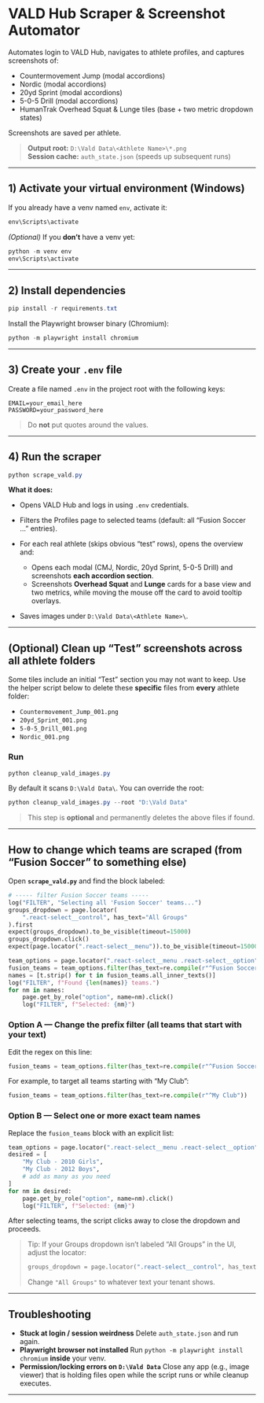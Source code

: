 # VALD Hub Scraper & Screenshot Automator

Automates login to VALD Hub, navigates to athlete profiles, and captures screenshots of:
- Countermovement Jump (modal accordions)
- Nordic (modal accordions)
- 20yd Sprint (modal accordions)
- 5-0-5 Drill (modal accordions)
- HumanTrak Overhead Squat & Lunge tiles (base + two metric dropdown states)

Screenshots are saved per athlete.

> **Output root:** `D:\Vald Data\<Athlete Name>\*.png`  
> **Session cache:** `auth_state.json` (speeds up subsequent runs)

---

## 1) Activate your virtual environment (Windows)

If you already have a venv named `env`, activate it:

```powershell
env\Scripts\activate
````

*(Optional)* If you **don’t** have a venv yet:

```powershell
python -m venv env
env\Scripts\activate
```

---

## 2) Install dependencies

```powershell
pip install -r requirements.txt
```

Install the Playwright browser binary (Chromium):

```powershell
python -m playwright install chromium
```

---

## 3) Create your `.env` file

Create a file named `.env` in the project root with the following keys:

```dotenv
EMAIL=your_email_here
PASSWORD=your_password_here
```

> Do **not** put quotes around the values.

---

## 4) Run the scraper

```powershell
python scrape_vald.py
```

**What it does:**

* Opens VALD Hub and logs in using `.env` credentials.
* Filters the Profiles page to selected teams (default: all “Fusion Soccer …” entries).
* For each real athlete (skips obvious “test” rows), opens the overview and:

  * Opens each modal (CMJ, Nordic, 20yd Sprint, 5-0-5 Drill) and screenshots **each accordion section**.
  * Screenshots **Overhead Squat** and **Lunge** cards for a base view and two metrics, while moving the mouse off the card to avoid tooltip overlays.
* Saves images under `D:\Vald Data\<Athlete Name>\`.

---

## (Optional) Clean up “Test” screenshots across all athlete folders

Some tiles include an initial “Test” section you may not want to keep.
Use the helper script below to delete these **specific** files from **every** athlete folder:

* `Countermovement_Jump_001.png`
* `20yd_Sprint_001.png`
* `5-0-5_Drill_001.png`
* `Nordic_001.png`

### Run

```powershell
python cleanup_vald_images.py
```

By default it scans `D:\Vald Data\`. You can override the root:

```powershell
python cleanup_vald_images.py --root "D:\Vald Data"
```

> This step is **optional** and permanently deletes the above files if found.

---

## How to change which **teams** are scraped (from “Fusion Soccer” to something else)

Open **`scrape_vald.py`** and find the block labeled:

```python
# ----- filter Fusion Soccer teams -----
log("FILTER", "Selecting all 'Fusion Soccer' teams...")
groups_dropdown = page.locator(
    ".react-select__control", has_text="All Groups"
).first
expect(groups_dropdown).to_be_visible(timeout=15000)
groups_dropdown.click()
expect(page.locator(".react-select__menu")).to_be_visible(timeout=15000)

team_options = page.locator(".react-select__menu .react-select__option")
fusion_teams = team_options.filter(has_text=re.compile(r"^Fusion Soccer"))
names = [t.strip() for t in fusion_teams.all_inner_texts()]
log("FILTER", f"Found {len(names)} teams.")
for nm in names:
    page.get_by_role("option", name=nm).click()
    log("FILTER", f"Selected: {nm}")
```

### Option A — Change the prefix filter (all teams that **start with** your text)

Edit the regex on this line:

```python
fusion_teams = team_options.filter(has_text=re.compile(r"^Fusion Soccer"))
```

For example, to target all teams starting with “My Club”:

```python
fusion_teams = team_options.filter(has_text=re.compile(r"^My Club"))
```

### Option B — Select one or more **exact** team names

Replace the `fusion_teams` block with an explicit list:

```python
team_options = page.locator(".react-select__menu .react-select__option")
desired = [
    "My Club - 2010 Girls",
    "My Club - 2012 Boys",
    # add as many as you need
]
for nm in desired:
    page.get_by_role("option", name=nm).click()
    log("FILTER", f"Selected: {nm}")
```

After selecting teams, the script clicks away to close the dropdown and proceeds.

> Tip: If your Groups dropdown isn’t labeled “All Groups” in the UI, adjust the locator:
>
> ```python
> groups_dropdown = page.locator(".react-select__control", has_text="All Groups").first
> ```
>
> Change `"All Groups"` to whatever text your tenant shows.

---

## Troubleshooting

* **Stuck at login / session weirdness**
  Delete `auth_state.json` and run again.
* **Playwright browser not installed**
  Run `python -m playwright install chromium` **inside** your venv.
* **Permission/locking errors on `D:\Vald Data`**
  Close any app (e.g., image viewer) that is holding files open while the script runs or while cleanup executes.

---
